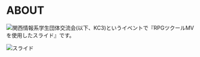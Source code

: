 # ABOUT

![関西情報系学生団体交流会(以下、KC3)](http://kc3.me/)というイベントで『RPGツクールMVを使用したスライド』です。

![スライド](https://hikko624.github.io/RPG_maker_MV_KC3_LT)
